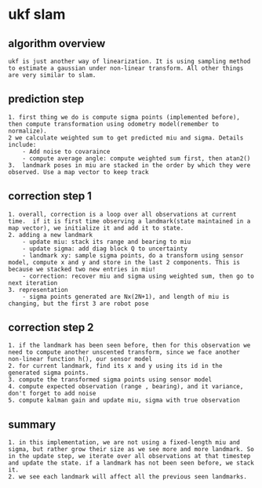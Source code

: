 # ukf slam

## algorithm overview
    ukf is just another way of linearization. It is using sampling method to estimate a gaussian under non-linear transform. All other things are very similar to slam.

## prediction step
    1. first thing we do is compute sigma points (implemented before), then compute transformation using odometry model(remember to normalize).
    2 we calculate weighted sum to get predicted miu and sigma. Details include:
        - Add noise to covaraince 
        - compute average angle: compute weighted sum first, then atan2()
    3.  landmark poses in miu are stacked in the order by which they were observed. Use a map vector to keep track

## correction step 1  
    1. overall, correction is a loop over all observations at current time.  if it is first time observing a landmark(state maintained in a map vector), we initialize it and add it to state.
    2. adding a new landmark
        - update miu: stack its range and bearing to miu 
        - update sigma: add diag block Q to uncertainty
        - landmark xy: sample sigma points, do a transform using sensor model, compute x and y and store in the last 2 components. This is because we stacked two new entries in miu!
        - correction: recover miu and sigma using weighted sum, then go to next iteration 
    3. representation 
        - sigma points generated are Nx(2N+1), and length of miu is changing, but the first 3 are robot pose

## correction step 2
    1. if the landmark has been seen before, then for this observation we need to compute another unscented transform, since we face another non-linear function h(), our sensor model 
    2. for current landmark, find its x and y using its id in the generated sigma points.   
    3. compute the transformed sigma points using sensor model 
    4. compute expected observation (range , bearing), and it variance, don't forget to add noise 
    5. compute kalman gain and update miu, sigma with true observation

## summary
    1. in this implementation, we are not using a fixed-length miu and sigma, but rather grow their size as we see more and more landmark. So in the update step, we iterate over all observations at that timestep and update the state. if a landmark has not been seen before, we stack it.
    2. we see each landmark will affect all the previous seen landmarks.